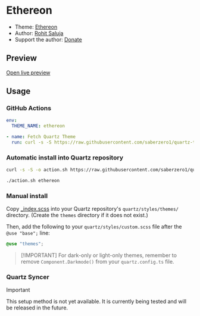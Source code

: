 # Ethereon

- Theme: [Ethereon](OBSIDIAN_THEME_URL%)
- Author: <a href="https://www.rohit04saluja.com" target="_blank" rel="noopener noreferrer">Rohit Saluja</a>
- Support the author: <a href="https://buymecoffee.rohit04saluja.com" target="_blank" rel="noopener noreferrer">Donate</a>

## Preview

[Open live preview](https://quartz-themes.github.io/ethereon/)

## Usage

### GitHub Actions

```yaml
env:
  THEME_NAME: ethereon
```

```yaml
- name: Fetch Quartz Theme
  run: curl -s -S https://raw.githubusercontent.com/saberzero1/quartz-themes/master/action.sh | bash -s -- $THEME_NAME
```

### Automatic install into Quartz repository

```bash
curl -s -S -o action.sh https://raw.githubusercontent.com/saberzero1/quartz-themes/master/action.sh

./action.sh ethereon
```

### Manual install

Copy [\_index.scss](./_index.scss) into your Quartz repository's `quartz/styles/themes/` directory. (Create the `themes` directory if it does not exist.)

Then, add the following to your `quartz/styles/custom.scss` file after the `@use "base";` line:

```scss
@use "themes";
```

> [!IMPORTANT] For dark-only or light-only themes, remember to remove `Component.Darkmode()` from your `quartz.config.ts` file.

### Quartz Syncer

> [!IMPORTANT]
> This setup method is not yet available. It is currently being tested and will be released in the future.
